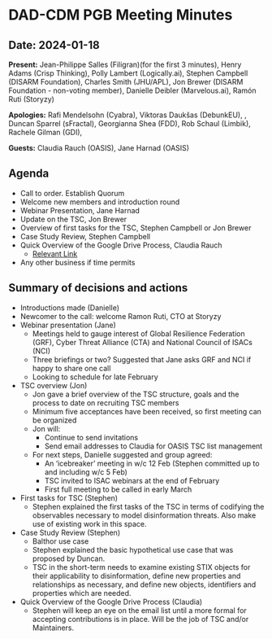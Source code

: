 # DAD-CDM PGB Meeting Minutes
## Date: 2024-01-18

**Present:** Jean-Philippe Salles (Filigran)(for the first 3 minutes), Henry Adams (Crisp Thinking), Polly Lambert (Logically.ai), Stephen Campbell (DISARM Foundation), Charles Smith (JHU/APL),  Jon Brewer (DISARM Foundation - non-voting member), Danielle Deibler (Marvelous.ai), Ramón Ruti (Storyzy)

**Apologies:** Rafi Mendelsohn (Cyabra), Viktoras Daukšas (DebunkEU), , Duncan Sparrel (sFractal), Georgianna Shea (FDD), Rob Schaul (Limbik), Rachele Gilman (GDI), 

**Guests:** Claudia Rauch (OASIS), Jane Harnad (OASIS)

## Agenda

* Call to order. Establish Quorum 
* Welcome new members and introduction round
* Webinar Presentation, Jane Harnad
* Update on the TSC, Jon Brewer
* Overview of first tasks for the TSC, Stephen Campbell or Jon Brewer
* Case Study Review, Stephen Campbell
* Quick Overview of the Google Drive Process, Claudia Rauch
	* [Relevant Link](https://lists.oasis-open-projects.org/g/dad-cdm-pgb/topic/contrinbutions_via_gdrive_for/103744978?p=,,,20,0,0,0::recentpostdate/sticky,,,20,2,0,103744978,previd%3D1705341976063557822,nextid%3D1701104644567290345&previd=1705341976063557822&nextid=1701104644567290345)
* Any other business if time permits


## Summary of decisions and actions
* Introductions made (Danielle)
* Newcomer to the call:  welcome Ramon Ruti, CTO at Storyzy 
* Webinar presentation (Jane)
	* Meetings held to gauge interest of Global Resilience Federation (GRF), Cyber Threat Alliance (CTA) and National Council of ISACs (NCI)
	* Three briefings or two?  Suggested that Jane asks GRF and NCI if happy to share one call
	* Looking to schedule for late February
* TSC overview (Jon)
	* Jon gave a brief overview of the TSC structure, goals and the process to date on recruiting TSC members
	* Minimum five acceptances have been received, so first meeting can be organized
	* Jon will:
		* Continue to send invitations
		* Send email addresses to Claudia for OASIS TSC list management
	* For next steps, Danielle suggested and group agreed:
		* An ‘icebreaker’ meeting in w/c 12 Feb (Stephen committed up to and including w/c 5 Feb)
		* TSC invited to ISAC webinars at the end of February
		* First full meeting to be called in early March
* First tasks for TSC (Stephen)
	* Stephen explained the first tasks of the TSC in terms of codifying the observables necessary to model disinformation threats. Also make use of existing work in this space.
* Case Study Review (Stephen)
	* Balthor use case 
	* Stephen explained the basic hypothetical use case that was proposed by  Duncan. 
	* TSC in the short-term needs to examine existing STIX objects for their applicability to disinformation, define new properties and relationships as necessary, and define new objects, identifiers and properties which are needed. 
* Quick Overview of the Google Drive Process  (Claudia)
	* Stephen will keep an eye on the email list until a more formal for accepting contributions is in place. Will be the job of TSC and/or Maintainers.




